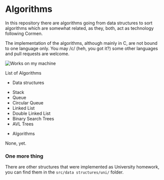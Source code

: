 # Algorithms

In this repository there are algorithms going from data structures to sort
algorithms which are somewhat related, as they, both, act as technology
following Cormen.

The implementation of the algorithms, although mainly in C, are not bound to one
language only. You may /c/ (heh, you got it?) some other languages and pull
requests are welcome.

![Works on my machine](https://cdn.rawgit.com/nikku/works-on-my-machine/v0.2.0/badge.svg)

List of Algorithms

* Data structures

- Stack
- Queue
- Circular Queue
- Linked List
- Double Linked List
- Binary Search Trees
- AVL Trees

* Algorithms

None, yet.

###  One more thing

There are other structures that were implemented as University
homework, you can find them in the `src/data structures/uni/` folder.
